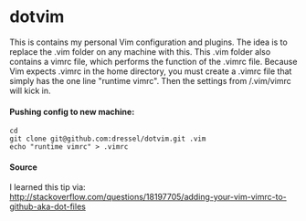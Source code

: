 # dotvim

This is contains my personal Vim configuration and plugins. The idea is to replace the .vim folder on any machine with this. This .vim folder also contains a vimrc file, which performs the function of the .vimrc file. Because Vim expects .vimrc in the home directory, you must create a .vimrc file that simply has the one line "runtime vimrc". Then the settings from /.vim/vimrc will kick in.

#### Pushing config to new machine:

```
cd
git clone git@github.com:dressel/dotvim.git .vim
echo "runtime vimrc" > .vimrc
```
#### Source

I learned this tip via:<br>
http://stackoverflow.com/questions/18197705/adding-your-vim-vimrc-to-github-aka-dot-files
